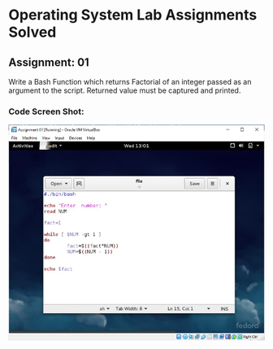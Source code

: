 
# Operating System Lab Assignments Solved

## Assignment: 01
Write a Bash Function which returns Factorial of an integer passed as an argument to the script. Returned value must be captured and printed.
### Code Screen Shot:

![App Screenshot](https://github.com/H-R-S/OS-Assignments/blob/main/Lab_01/ss_1.jpg)

